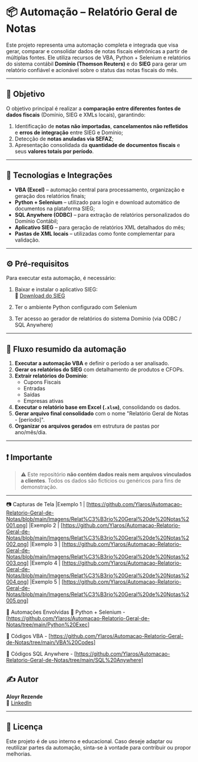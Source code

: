 # 📦 Automação – Relatório Geral de Notas

Este projeto representa uma automação completa e integrada que visa gerar, comparar e consolidar dados de notas fiscais eletrônicas a partir de múltiplas fontes. Ele utiliza recursos de VBA, Python + Selenium e relatórios do sistema contábil **Domínio (Thomson Reuters)** e do **SIEG** para gerar um relatório confiável e acionável sobre o status das notas fiscais do mês.

---

## 🎯 Objetivo

O objetivo principal é realizar a **comparação entre diferentes fontes de dados fiscais** (Domínio, SIEG e XMLs locais), garantindo:

1. Identificação de **notas não importadas**, **cancelamentos não refletidos** e **erros de integração** entre SIEG e Domínio;
2. Detecção de **notas anuladas via SEFAZ**;
3. Apresentação consolidada da **quantidade de documentos fiscais** e seus **valores totais por período**.

---

## 🧩 Tecnologias e Integrações

- **VBA (Excel)** – automação central para processamento, organização e geração dos relatórios finais;
- **Python + Selenium** – utilizado para login e download automático de documentos na plataforma SIEG;
- **SQL Anywhere (ODBC)** – para extração de relatórios personalizados do Domínio Contábil;
- **Aplicativo SIEG** – para geração de relatórios XML detalhados do mês;
- **Pastas de XML locais** – utilizadas como fonte complementar para validação.

---

## ⚙️ Pré-requisitos

Para executar esta automação, é necessário:

1. Baixar e instalar o aplicativo SIEG:  
   🔗 [Download do SIEG](https://d14tgtye96e903.cloudfront.net/Setup/InstalarSIEG_3.64.zip)

2. Ter o ambiente Python configurado com Selenium

3. Ter acesso ao gerador de relatórios do sistema Domínio (via ODBC / SQL Anywhere)

---

## 📌 Fluxo resumido da automação

1. **Executar a automação VBA** e definir o período a ser analisado.
2. **Gerar os relatórios do SIEG** com detalhamento de produtos e CFOPs.
3. **Extrair relatórios do Domínio**:
   - Cupons Fiscais
   - Entradas
   - Saídas
   - Empresas ativas
4. **Executar o relatório base em Excel (`.xlsm`)**, consolidando os dados.
5. **Gerar arquivo final consolidado** com o nome "Relatório Geral de Notas - [período]".
6. **Organizar os arquivos gerados** em estrutura de pastas por ano/mês/dia.

---

## ❗ Importante

> ⚠️ Este repositório **não contém dados reais nem arquivos vinculados a clientes**. Todos os dados são fictícios ou genéricos para fins de demonstração.

---

📷 Capturas de Tela
|Exemplo 1 | [https://github.com/Ylaros/Automacao-Relatorio-Geral-de-Notas/blob/main/Imagens/Relat%C3%B3rio%20Geral%20de%20Notas%2001.png]
|Exemplo 2 | [https://github.com/Ylaros/Automacao-Relatorio-Geral-de-Notas/blob/main/Imagens/Relat%C3%B3rio%20Geral%20de%20Notas%2002.png]
|Exemplo 3 | [https://github.com/Ylaros/Automacao-Relatorio-Geral-de-Notas/blob/main/Imagens/Relat%C3%B3rio%20Geral%20de%20Notas%2003.png]
|Exemplo 4 | [https://github.com/Ylaros/Automacao-Relatorio-Geral-de-Notas/blob/main/Imagens/Relat%C3%B3rio%20Geral%20de%20Notas%2004.png]
|Exemplo 5 | [https://github.com/Ylaros/Automacao-Relatorio-Geral-de-Notas/blob/main/Imagens/Relat%C3%B3rio%20Geral%20de%20Notas%2005.png]

📑 Automações Envolvidas
🔹 Python + Selenium - [https://github.com/Ylaros/Automacao-Relatorio-Geral-de-Notas/tree/main/Python%20Exec]

🔹 Códigos VBA - [https://github.com/Ylaros/Automacao-Relatorio-Geral-de-Notas/tree/main/VBA%20Codes]

🔹 Códigos SQL Anywhere - [https://github.com/Ylaros/Automacao-Relatorio-Geral-de-Notas/tree/main/SQL%20Anywhere]


## ✍️ Autor

**Aloyr Rezende**  
🔗 [LinkedIn](https://www.linkedin.com/in/aloyr-rezende)

---

## 💬 Licença

Este projeto é de uso interno e educacional. Caso deseje adaptar ou reutilizar partes da automação, sinta-se à vontade para contribuir ou propor melhorias.



